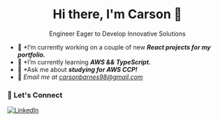 <div style="text-align: center;">
  <h1>Hi there, I'm Carson 👋</h1>
</div>
  <p style="text-align: center;">Engineer Eager to Develop Innovative Solutions</p>


- 🍃 *I’m currently working on a couple of new ***React projects for my portfolio.***
- 🍃 *I’m currently learning ***AWS && TypeScript.***
- 🍃 *Ask me about ***studying for AWS CCP!***
- 🍃 *Email me at carsonbarnes98@gmail.com*

### 🤝 Let's Connect

[![LinkedIn](https://img.shields.io/badge/LinkedIn-0077B5?style=for-the-badge&logo=linkedin&logoColor=white)](https://www.linkedin.com/in/cb019803/)
